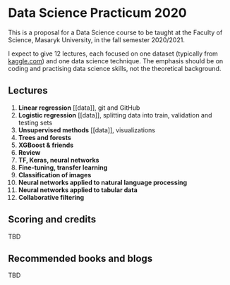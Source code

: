 # Data Science Practicum 2020

This is a proposal for a Data Science course to be taught at the Faculty of Science, Masaryk University, in the fall semester 2020/2021.  

I expect to give 12 lectures, each focused on one dataset (typically from [kaggle.com](http://kaggle.com)) and one data science technique. The emphasis should be on coding and practising data science skills, not the theoretical background.

## Lectures 

  1. **Linear regression** [[data]], git and GitHub
  1. **Logistic regression** [[data]], splitting data into train, validation and testing sets
  1. **Unsupervised methods** [[data]], visualizations
  1. **Trees and forests**
  1. **XGBoost & friends**
  1. **Review**
  1. **TF, Keras, neural networks**
  1. **Fine-tuning, transfer learning**
  1. **Classification of images**
  1. **Neural networks applied to natural language processing**
  1. **Neural networks applied to tabular data**
  1. **Collaborative filtering**

## Scoring and credits

TBD

## Recommended books and blogs

TBD
